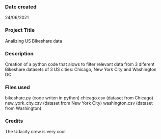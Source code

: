 
### Date created
24/06/2021

### Project Title
Analizing US Bikeshare data

### Description
Creation of a python code that alows to filter relevant data from 3 diferent Bikeshare datasets of 3 US cities: Chicago, New York City and Washington DC. 

### Files used
bikeshare.py (code writen in python)
chicago.csv (dataset from Chicago)
new_york_city.csv (dataset from New York City)
washington.csv (dataset from Washington)

### Credits
The Udacity crew is very cool


